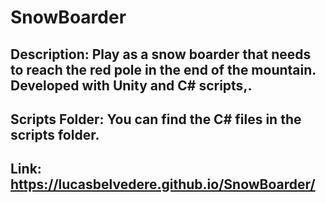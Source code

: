 # SnowBoarder
## Description: Play as a snow boarder that needs to reach the red pole in the end of the mountain. Developed with Unity and C# scripts,.

## Scripts Folder: You can find the C# files in the scripts folder.

## Link: https://lucasbelvedere.github.io/SnowBoarder/
